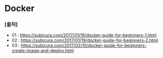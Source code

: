 # Docker

### [출처]
- 01 : https://subicura.com/2017/01/19/docker-guide-for-beginners-1.html
- 02 : https://subicura.com/2017/01/19/docker-guide-for-beginners-2.html
- 03 : https://subicura.com/2017/02/10/docker-guide-for-beginners-create-image-and-deploy.html
